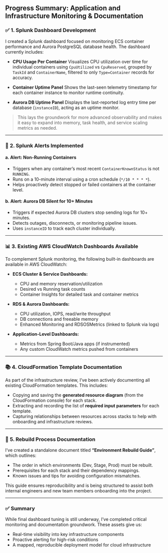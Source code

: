 ## **Progress Summary: Application and Infrastructure Monitoring & Documentation**

### ✅ **1. Splunk Dashboard Development**

I created a Splunk dashboard focused on monitoring ECS container performance and Aurora PostgreSQL database health. The dashboard currently includes:

* **CPU Usage Per Container**
  Visualizes CPU utilization over time for individual containers using `CpuUtilized` vs `CpuReserved`, grouped by `TaskId` and `ContainerName`, filtered to only `Type=Container` records for accuracy.

* **Container Uptime Panel**
  Shows the last-seen telemetry timestamp for each container instance to monitor runtime continuity.

* **Aurora DB Uptime Panel**
  Displays the last-reported log entry time per database (`instanceID`), acting as an uptime monitor.

> This lays the groundwork for more advanced observability and makes it easy to expand into memory, task health, and service scaling metrics as needed.

---

### 🚨 **2. Splunk Alerts Implemented**

#### **a. Alert: Non-Running Containers**

* Triggers when any container’s most recent `ContainerKnownStatus` is not `RUNNING`.
* Runs on a 10-minute interval using a cron schedule (`*/10 * * * *`).
* Helps proactively detect stopped or failed containers at the container level.

#### **b. Alert: Aurora DB Silent for 10+ Minutes**

* Triggers if expected Aurora DB clusters stop sending logs for 10+ minutes.
* Detects outages, disconnects, or monitoring pipeline issues.
* Uses `instanceID` to track each cluster individually.

---

### 📊 **3. Existing AWS CloudWatch Dashboards Available**

To complement Splunk monitoring, the following built-in dashboards are available in AWS CloudWatch:

* **ECS Cluster & Service Dashboards:**

  * CPU and memory reservation/utilization
  * Desired vs Running task counts
  * Container Insights for detailed task and container metrics

* **RDS & Aurora Dashboards:**

  * CPU utilization, IOPS, read/write throughput
  * DB connections and freeable memory
  * Enhanced Monitoring and RDSOSMetrics (linked to Splunk via logs)

* **Application-Level Dashboards:**

  * Metrics from Spring Boot/Java apps (if instrumented)
  * Any custom CloudWatch metrics pushed from containers

---

### 📚 **4. CloudFormation Template Documentation**

As part of the infrastructure review, I’ve been actively documenting all existing CloudFormation templates. This includes:

* Copying and saving the **generated resource diagram** (from the CloudFormation console) for each stack.
* Extracting and recording the list of **required input parameters** for each template.
* Capturing relationships between resources across stacks to help with onboarding and infrastructure reviews.

---

### 🔁 **5. Rebuild Process Documentation**

I’ve created a standalone document titled **“Environment Rebuild Guide”**, which outlines:

* The order in which environments (Dev, Stage, Prod) must be rebuilt.
* Prerequisites for each stack and their dependency mappings.
* Known issues and tips for avoiding configuration mismatches.

This guide ensures reproducibility and is being structured to assist both internal engineers and new team members onboarding into the project.

---

### ✅ **Summary**

While final dashboard tuning is still underway, I’ve completed critical monitoring and documentation groundwork. These assets give us:

* Real-time visibility into key infrastructure components
* Proactive alerting for high-risk conditions
* A mapped, reproducible deployment model for cloud infrastructure

